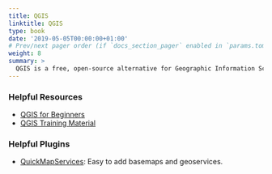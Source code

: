 ```yaml
---
title: QGIS
linktitle: QGIS
type: book
date: '2019-05-05T00:00:00+01:00'
# Prev/next pager order (if `docs_section_pager` enabled in `params.toml`)
weight: 8
summary: >
  QGIS is a free, open-source alternative for Geographic Information Science analysis. This page lists some resources when beginning to work with this program
---
```


### Helpful Resources
- <ins>[QGIS for Beginners](https://opensourceoptions.com/blog/qgis-tutorial-for-beginners/)</ins>
- <ins>[QGIS Training Material](https://docs.qgis.org/3.28/en/docs/training_manual/index.html)</ins>

### Helpful Plugins
- <ins>[QuickMapServices](https://plugins.qgis.org/plugins/quick_map_services/)</ins>: Easy to add basemaps and geoservices.
